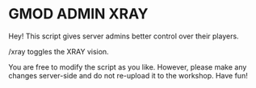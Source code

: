 # GMOD ADMIN XRAY
Hey! This script gives server admins better control over their players.

/xray toggles the XRAY vision.

You are free to modify the script as you like.
However, please make any changes server-side and do not re-upload it to the workshop.
Have fun!
